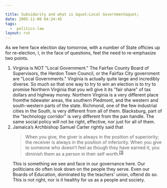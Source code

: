 ```yaml
---

title: Subsidarity and what is &quot;Local Government&quot;
date: 2005-11-08 04:24:45
tags:
  -  politics-law
layout: rut
---
```


As we here face election day tomorrow, with a number of State officies up for re-election, I, in the face of questions, feel the need to re-emphasize two points.

<ol>
	<li>Virginia is NOT "Local Government."  The Fairfax County Board of Supervisors, the Herdon Town Council, or the Fairfax City government are "Local Governments."  Virginia is actually quite large and incredibly diverse.  So much so that one way to try to win an election is to try to promise Northern Virginia that you will give it its "fair share" of tax dollars and highway money.  Northern Virginia is a very different place fromthe tidewater areas,  the southern Piedmont, and the western and south-western parts of the state.  Richmond, one of the few industrial cities in the South, is very different from all of them.  Blacksburg, part of the "technology corridor" is very different from the pan handle.  The same social policy will not be right, effective, nor just for all of them.</li>
	<li>Jamaica’s Archbishop Samuel Carter rightly said that 

<blockquote>When you give, the giver is always in the position of superiority; the receiver is always in the position of inferiority. When you give to someone who doesn’t feel as though they have earned it, you diminish them as a person in their self worth.<sup><a href="https://www.schierer.org/~luke/log/20050309-1140/20050309-1140" title="Random Unfinished Thoughts 20050309-1140">[1]</a></sup></blockquote>

This is something we see and face in our governance here.  Our politicians do often look down on the people they serve.  Even our Boards of Education, dominated by the teachers' union, oftend do so.   This is not right, nor is it healthy for us as a people and society.</li>
</ol>


